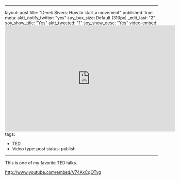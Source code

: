  ---
layout: post
title: "Derek Sivers: How to start a movement"
published: true
meta:
  aktt_notify_twitter: "yes"
  soy_box_size: Default (310px)
  _edit_last: "2"
  soy_show_title: "Yes"
  aktt_tweeted: "1"
  soy_show_desc: "Yes"
  video-embed: <iframe width="560" height="349" src="http://www.youtube.com/embed/V74AxCqOTvg" frameborder="0" allowfullscreen></iframe>
tags:
- TED
- Video
type: post
status: publish
---
This is one of my favorite TED talks.

<a href="http://www.youtube.com/embed/V74AxCqOTvg">http://www.youtube.com/embed/V74AxCqOTvg</a>
